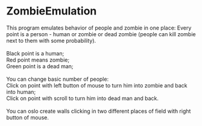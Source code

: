 ZombieEmulation
=============

This program emulates behavior of people and zombie in one place: Every point is a person - human or zombie or dead zombie (people can kill zombie next to them with some probability).<br><br>
	Black point is a human;<br>
	Red point means zombie;<br>
	Green point is a dead man;<br><br>
You can change basic number of people: <br>Click on point with left button of mouse to turn him into zombie and back into human;<br>
Click on point with scroll to turn him into dead man and back.<br><br>
You can oslo create walls clicking in two different places of field with right button of mouse.
